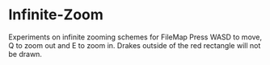 # Infinite-Zoom
Experiments on infinite zooming schemes for FileMap
Press WASD to move, Q to zoom out and E to zoom in.
Drakes outside of the red rectangle will not be drawn.
